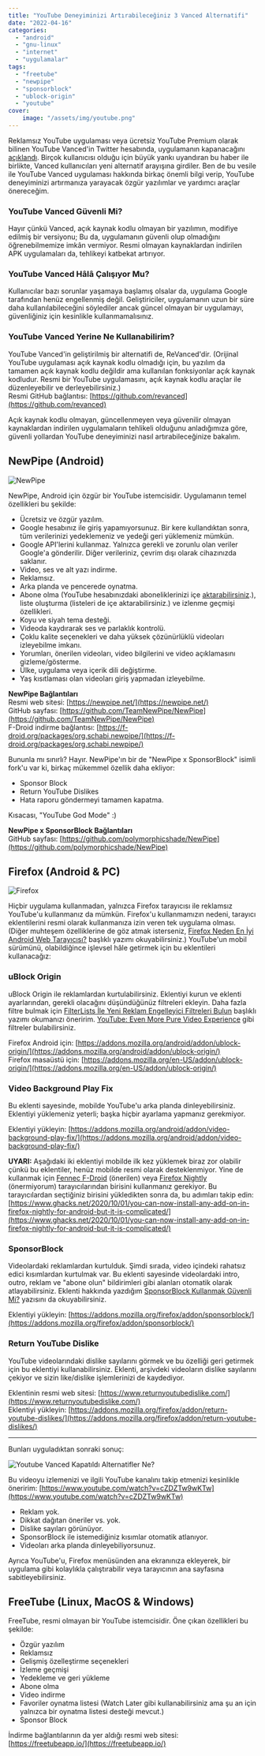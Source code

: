 ```yaml
---
title: "YouTube Deneyiminizi Artırabileceğiniz 3 Vanced Alternatifi"
date: "2022-04-16"
categories: 
  - "android"
  - "gnu-linux"
  - "internet"
  - "uygulamalar"
tags: 
  - "freetube"
  - "newpipe"
  - "sponsorblock"
  - "ublock-origin"
  - "youtube"
cover:
    image: "/assets/img/youtube.png"
---
```


Reklamsız YouTube uygulaması veya ücretsiz YouTube Premium olarak bilinen YouTube Vanced'in Twitter hesabında, uygulamanın kapanacağını [açıklandı](https://twitter.com/YTVanced/status/1503052250268286980). Birçok kullanıcısı olduğu için büyük yankı uyandıran bu haber ile birlikte, Vanced kullanıcıları yeni alternatif arayışına girdiler. Ben de bu vesile ile YouTube Vanced uygulaması hakkında birkaç önemli bilgi verip, YouTube deneyiminizi artırmanıza yarayacak özgür yazılımlar ve yardımcı araçlar önereceğim.

### YouTube Vanced Güvenli Mi?

Hayır çünkü Vanced, açık kaynak kodlu olmayan bir yazılımın, modifiye edilmiş bir versiyonu; Bu da, uygulamanın güvenli olup olmadığını öğrenebilmemize imkân vermiyor. Resmi olmayan kaynaklardan indirilen APK uygulamaları da, tehlikeyi katbekat artırıyor.

### YouTube Vanced Hâlâ Çalışıyor Mu?

Kullanıcılar bazı sorunlar yaşamaya başlamış olsalar da, uygulama Google tarafından henüz engellenmiş değil. Geliştiriciler, uygulamanın uzun bir süre daha kullanılabileceğini söylediler ancak güncel olmayan bir uygulamayı, güvenliğiniz için kesinlikle kullanmamalısınız.

### YouTube Vanced Yerine Ne Kullanabilirim?

YouTube Vanced'in geliştirilmiş bir alternatifi de, ReVanced'dir. (Orijinal YouTube uygulaması açık kaynak kodlu olmadığı için, bu yazılım da tamamen açık kaynak kodlu değildir ama kullanılan fonksiyonlar açık kaynak kodludur. Resmi bir YouTube uygulamasını, açık kaynak kodlu araçlar ile düzenleyebilir ve derleyebilirsiniz.)  
Resmi GitHub bağlantısı: [https://github.com/revanced](https://github.com/revanced)

Açık kaynak kodlu olmayan, güncellenmeyen veya güvenilir olmayan kaynaklardan indirilen uygulamaların tehlikeli olduğunu anladığımıza göre, güvenli yollardan YouTube deneyiminizi nasıl artırabileceğinize bakalım.

## NewPipe (Android)

![NewPipe](/assets/img/NewPipe_logo_400x400.png)

NewPipe, Android için özgür bir YouTube istemcisidir. Uygulamanın temel özellikleri bu şekilde:

- Ücretsiz ve özgür yazılım.
- Google hesabınız ile giriş yapamıyorsunuz. Bir kere kullandıktan sonra, tüm verilerinizi yedeklemeniz ve yedeği geri yüklemeniz mümkün.
- Google API'lerini kullanmaz. Yalnızca gerekli ve zorunlu olan veriler Google'a gönderilir. Diğer verileriniz, çevrim dışı olarak cihazınızda saklanır.
- Video, ses ve alt yazı indirme.
- Reklamsız.
- Arka planda ve pencerede oynatma.
- Abone olma (YouTube hesabınızdaki aboneliklerinizi içe [aktarabilirsiniz](https://newpipe.net/FAQ/tutorials/import-export-data/).), liste oluşturma (listeleri de içe aktarabilirsiniz.) ve izlenme geçmişi özellikleri.
- Koyu ve siyah tema desteği.
- Videoda kaydırarak ses ve parlaklık kontrolü.
- Çoklu kalite seçenekleri ve daha yüksek çözünürlüklü videoları izleyebilme imkanı.
- Yorumları, önerilen videoları, video bilgilerini ve video açıklamasını gizleme/gösterme.
- Ülke, uygulama veya içerik dili değiştirme.
- Yaş kısıtlaması olan videoları giriş yapmadan izleyebilme.

**NewPipe Bağlantıları**  
Resmi web sitesi: [https://newpipe.net/](https://newpipe.net/)  
GitHub sayfası: [https://github.com/TeamNewPipe/NewPipe](https://github.com/TeamNewPipe/NewPipe)  
F-Droid indirme bağlantısı: [https://f-droid.org/packages/org.schabi.newpipe/](https://f-droid.org/packages/org.schabi.newpipe/)

Bununla mı sınırlı? Hayır. NewPipe'ın bir de "NewPipe x SponsorBlock" isimli fork'u var ki, birkaç mükemmel özellik daha ekliyor:

- Sponsor Block
- Return YouTube Dislikes
- Hata raporu göndermeyi tamamen kapatma.

Kısacası, "YouTube God Mode" :)

**NewPipe x SponsorBlock Bağlantıları**  
GitHub sayfası: [https://github.com/polymorphicshade/NewPipe](https://github.com/polymorphicshade/NewPipe)

## Firefox (Android & PC)

![Firefox](/assets/img/firefox-android.jpg)

Hiçbir uygulama kullanmadan, yalnızca Firefox tarayıcısı ile reklamsız YouTube'u kullanmanız da mümkün. Firefox'u kullanmamızın nedeni, tarayıcı eklentilerini resmi olarak kullanmanıza izin veren tek uygulama olması. (Diğer muhteşem özelliklerine de göz atmak isterseniz, [Firefox Neden En İyi Android Web Tarayıcısı?](https://furuy.com/firefox-neden-en-iyi-android-web-tarayicisi/) başlıklı yazımı okuyabilirsiniz.) YouTube'un mobil sürümünü, olabildiğince işlevsel hâle getirmek için bu eklentileri kullanacağız:

### uBlock Origin

uBlock Origin ile reklamlardan kurtulabilirsiniz. Eklentiyi kurun ve eklenti ayarlarından, gerekli olacağını düşündüğünüz filtreleri ekleyin. Daha fazla filtre bulmak için [FilterLists İle Yeni Reklam Engelleyici Filtreleri Bulun](https://furuy.com/filterlists-com/) başlıklı yazımı okumanızı öneririm. [YouTube: Even More Pure Video Experience](https://filterlists.com/lists/youtube-even-more-pure-video-experience) gibi filtreler bulabilirsiniz.

Firefox Android için: [https://addons.mozilla.org/android/addon/ublock-origin/](https://addons.mozilla.org/android/addon/ublock-origin/)  
Firefox masaüstü için: [https://addons.mozilla.org/en-US/addon/ublock-origin/](https://addons.mozilla.org/en-US/addon/ublock-origin/)

### Video Background Play Fix

Bu eklenti sayesinde, mobilde YouTube'u arka planda dinleyebilirsiniz. Eklentiyi yüklemeniz yeterli; başka hiçbir ayarlama yapmanız gerekmiyor.

Eklentiyi yükleyin: [https://addons.mozilla.org/android/addon/video-background-play-fix/](https://addons.mozilla.org/android/addon/video-background-play-fix/)

**UYARI:** Aşağıdaki iki eklentiyi mobilde ilk kez yüklemek biraz zor olabilir çünkü bu eklentiler, henüz mobilde resmi olarak desteklenmiyor. Yine de kullanmak için [Fennec F-Droid](https://f-droid.org/en/packages/org.mozilla.fennec_fdroid/) (önerilen) veya [Firefox Nightly](https://play.google.com/store/apps/details?id=org.mozilla.fenix) (önermiyorum) tarayıcılarından birisini kullanmanız gerekiyor. Bu tarayıcılardan seçtiğiniz birisini yükledikten sonra da, bu adımları takip edin: [https://www.ghacks.net/2020/10/01/you-can-now-install-any-add-on-in-firefox-nightly-for-android-but-it-is-complicated/](https://www.ghacks.net/2020/10/01/you-can-now-install-any-add-on-in-firefox-nightly-for-android-but-it-is-complicated/)

### SponsorBlock

Videolardaki reklamlardan kurtulduk. Şimdi sırada, video içindeki rahatsız edici kısımlardan kurtulmak var. Bu eklenti sayesinde videolardaki intro, outro, reklam ve "abone olun" bildirimleri gibi alanları otomatik olarak atlayabilirsiniz. Eklenti hakkında yazdığım [SponsorBlock Kullanmak Güvenli Mi?](https://furuy.com/sponsorblock-guvenli-mi/) yazısını da okuyabilirsiniz.

Eklentiyi yükleyin: [https://addons.mozilla.org/firefox/addon/sponsorblock/](https://addons.mozilla.org/firefox/addon/sponsorblock/)

### Return YouTube Dislike

YouTube videolarındaki dislike sayılarını görmek ve bu özelliği geri getirmek için bu eklentiyi kullanabilirsiniz. Eklenti, arşivdeki videoların dislike sayılarını çekiyor ve sizin like/dislike işlemlerinizi de kaydediyor.

Eklentinin resmi web sitesi: [https://www.returnyoutubedislike.com/](https://www.returnyoutubedislike.com/)  
Eklentiyi yükleyin: [https://addons.mozilla.org/firefox/addon/return-youtube-dislikes/](https://addons.mozilla.org/firefox/addon/return-youtube-dislikes/)

* * *

Bunları uyguladıktan sonraki sonuç:

![Youtube Vanced Kapatıldı Alternatifler Ne?](/assets/img/youtube-vanced-kapatildi-alternatifler-ne.png-1024x545.png)

Bu videoyu izlemenizi ve ilgili YouTube kanalını takip etmenizi kesinlikle öneririm: [https://www.youtube.com/watch?v=cZDZTw9wKTw](https://www.youtube.com/watch?v=cZDZTw9wKTw)

- Reklam yok.
- Dikkat dağıtan öneriler vs. yok.
- Dislike sayıları görünüyor.
- SponsorBlock ile istemediğiniz kısımlar otomatik atlanıyor.
- Videoları arka planda dinleyebiliyorsunuz.

Ayrıca YouTube'u, Firefox menüsünden ana ekranınıza ekleyerek, bir uygulama gibi kolaylıkla çalıştırabilir veya tarayıcının ana sayfasına sabitleyebilirsiniz.

## FreeTube (Linux, MacOS & Windows)

FreeTube, resmi olmayan bir YouTube istemcisidir. Öne çıkan özellikleri bu şekilde:

- Özgür yazılım
- Reklamsız
- Gelişmiş özelleştirme seçenekleri
- İzleme geçmişi
- Yedekleme ve geri yükleme
- Abone olma
- Video indirme
- Favoriler oynatma listesi (Watch Later gibi kullanabilirsiniz ama şu an için yalnızca bir oynatma listesi desteği mevcut.)
- Sponsor Block

İndirme bağlantılarının da yer aldığı resmi web sitesi: [https://freetubeapp.io/](https://freetubeapp.io/)
